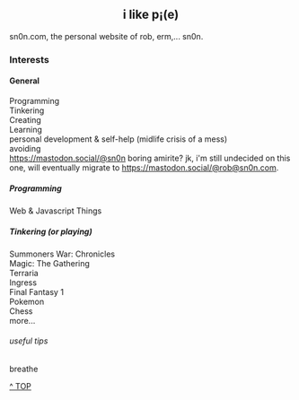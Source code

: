 <center>

## i like p&#161;(e)

</center>

sn0n.com, the personal website of rob, erm,... sn0n. 


### Interests

#### General

Programming\
Tinkering\
Creating\
Learning\
personal development & self-help (midlife crisis of a mess)\
avoiding\
<a rel="me" href="https://mastodon.social/@sn0n">https://mastodon.social/@sn0n</a> boring amirite? jk, i'm still undecided on this one, will eventually migrate to <a href="https://mastodon.social/@rob@sn0n.com">https://mastodon.social/@rob@sn0n.com</a>.

##### Programming

Web & Javascript Things

##### Tinkering (or playing)

Summoners War: Chronicles\
Magic: The Gathering\
Terraria\
Ingress\
Final Fantasy 1\
Pokemon\
Chess\
more...

###### useful tips 
breathe

<a class="topOfPage" href="#top" title="Go to the top of this page">^ TOP</a>
